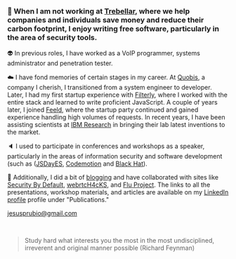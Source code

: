 ### :call_me_hand: When I am not working at [Trebellar](https://trebellar.com/), where we help companies and individuals save money and reduce their carbon footprint, I enjoy writing free software, particularly in the area of security tools.

:alien: In previous roles, I have worked as a VoIP programmer, systems administrator and penetration tester.

:cloud: I have fond memories of certain stages in my career. At [Quobis](https://www.quobis.com/), a company I cherish, I transitioned from a system engineer to developer. Later, I had my first startup experience with [Filterly](https://techcrunch.com/2015/09/22/filterly/), where I worked with the entire stack and learned to write proficient JavaScript. A couple of years later, I joined [Feeld](https://www.feeld.co/), where the startup party continued and gained experience handling high volumes of requests. In recent years, I have been assisting scientists at [IBM Research](https://research.ibm.com/) in bringing their lab latest inventions to the market.

:speaker: I used to participate in conferences and workshops as a speaker, particularly in the areas of information security and software development (such as ([JSDayES](https://www.youtube.com/watch?v=0trvK-DDfF0), [Codemotion](https://madrid2018.codemotionworld.com/speaker/4581/) and [Black Hat](https://www.blackhat.com/eu-14/arsenal.html#bluebox-ng)).

:pencil: Additionally, I did a bit of [blogging](https://nicerosniunos.blogspot.com/) and have collaborated with sites like [Security By Default](http://www.securitybydefault.com/search?q=Art%C3%ADculo+cortes%C3%ADa+de+Jes%C3%BAs+P%C3%A9rez), [webrtcH4cKS](https://webrtchacks.com/webrtc-hybrid-applications), and [Flu Project](http://nicerosniunos.blogspot.com/2011/11/links-to.html). The links to all the presentations, workshop materials, and articles are available on my [LinkedIn profile](https://es.linkedin.com/in/jesusprubio) profile under "Publications."

[jesusprubio@gmail.com](mailto:jesusprubio@gmail.com)

<br>

> Study hard what interests you the most in the most undisciplined, irreverent and original manner possible (Richard Feynman)
